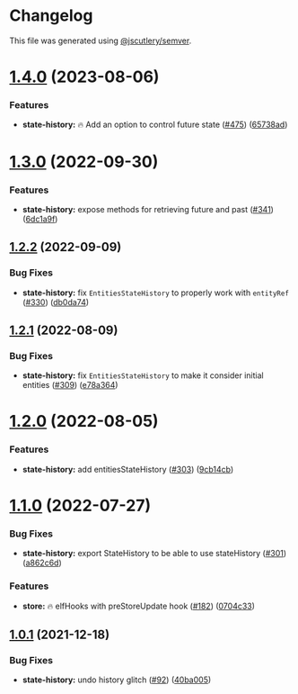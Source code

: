 # Changelog

This file was generated using [@jscutlery/semver](https://github.com/jscutlery/semver).

# [1.4.0](https://github-personal/ngneat/elf/compare/state-history-1.3.0...state-history-1.4.0) (2023-08-06)

### Features

- **state-history:** 🔥 Add an option to control future state ([#475](https://github-personal/ngneat/elf/issues/475)) ([65738ad](https://github-personal/ngneat/elf/commit/65738adc0ad528021465336b518af40c2358d605))

# [1.3.0](https://github.com/ngneat/elf/compare/state-history-1.2.2...state-history-1.3.0) (2022-09-30)

### Features

- **state-history:** expose methods for retrieving future and past ([#341](https://github.com/ngneat/elf/issues/341)) ([6dc1a9f](https://github.com/ngneat/elf/commit/6dc1a9f1b8067b87286df1db3270d5b063440d18))

## [1.2.2](https://github.com/ngneat/elf/compare/state-history-1.2.1...state-history-1.2.2) (2022-09-09)

### Bug Fixes

- **state-history:** fix `EntitiesStateHistory` to properly work with `entityRef` ([#330](https://github.com/ngneat/elf/issues/330)) ([db0da74](https://github.com/ngneat/elf/commit/db0da744956cc3e7e5d81068e90d2ea8a33b8b64))

## [1.2.1](https://github.com/ngneat/elf/compare/state-history-1.2.0...state-history-1.2.1) (2022-08-09)

### Bug Fixes

- **state-history:** fix `EntitiesStateHistory` to make it consider initial entities ([#309](https://github.com/ngneat/elf/issues/309)) ([e78a364](https://github.com/ngneat/elf/commit/e78a36410f5b2a2f772fa0da8cf68f9319c4857e))

# [1.2.0](https://github.com/ngneat/elf/compare/state-history-1.1.0...state-history-1.2.0) (2022-08-05)

### Features

- **state-history:** add entitiesStateHistory ([#303](https://github.com/ngneat/elf/issues/303)) ([9cb14cb](https://github.com/ngneat/elf/commit/9cb14cb653b394d8c641c33bd26fabf8b1050deb))

# [1.1.0](https://github.com/ngneat/elf/compare/state-history-1.0.1...state-history-1.1.0) (2022-07-27)

### Bug Fixes

- **state-history:** export StateHistory to be able to use stateHistory ([#301](https://github.com/ngneat/elf/issues/301)) ([a862c6d](https://github.com/ngneat/elf/commit/a862c6dae9e673e463c4ad7a7aa92a4b2024d1a8))

### Features

- **store:** 🔥 elfHooks with preStoreUpdate hook ([#182](https://github.com/ngneat/elf/issues/182)) ([0704c33](https://github.com/ngneat/elf/commit/0704c3399c58008fa33702276943832a54d5dd49))

## [1.0.1](https://github.com/ngneat/elf/compare/state-history-1.0.0...state-history-1.0.1) (2021-12-18)

### Bug Fixes

- **state-history:** undo history glitch ([#92](https://github.com/ngneat/elf/issues/92)) ([40ba005](https://github.com/ngneat/elf/commit/40ba00588d83675cde5de4f783ecdac335a1a550))
